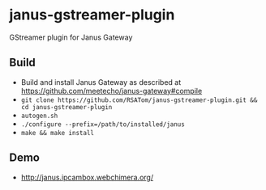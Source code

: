 # janus-gstreamer-plugin
GStreamer plugin for Janus Gateway

## Build
* Build and install Janus Gateway as described at https://github.com/meetecho/janus-gateway#compile
* `git clone https://github.com/RSATom/janus-gstreamer-plugin.git && cd janus-gstreamer-plugin`
* `autogen.sh`
* `./configure --prefix=/path/to/installed/janus`
* `make && make install`

## Demo
* http://janus.ipcambox.webchimera.org/

